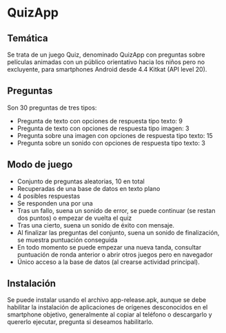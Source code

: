 # QuizApp

## Temática
Se trata de un juego Quiz, denominado QuizApp con preguntas sobre películas animadas con un público orientativo hacia los niños pero no excluyente, para smartphones Android desde 4.4 Kitkat (API level 20).

## Preguntas
Son 30 preguntas de tres tipos:
+ Pregunta de texto con opciones de respuesta tipo texto: 9
+ Pregunta de texto con opciones de respuesta tipo imagen: 3
+ Pregunta sobre una imagen con opciones de respuesta tipo texto: 15
+ Pregunta sobre un sonido con opciones de respuesta tipo texto: 3

## Modo de juego
+ Conjunto de preguntas aleatorias, 10 en total
+ Recuperadas de una base de datos en texto plano
+ 4 posibles respuestas
+ Se responden una por una
+ Tras un fallo, suena un sonido de error, se puede continuar (se restan dos puntos) o empezar de vuelta el quiz
+ Tras una cierto, suena un sonido de éxito con mensaje.
+ Al finalizar las preguntas del conjunto, suena un sonido de finalización, se muestra puntuación conseguida
+ En todo momento se puede empezar una nueva tanda, consultar puntuación de ronda anterior o abrir otros juegos pero en navegador
+ Único acceso a la base de datos (al crearse actividad principal).

## Instalación
Se puede instalar usando el archivo app-release.apk, aunque se debe habilitar la instalación de aplicaciones de orígenes desconocidos en el smartphone objetivo, generalmente al copiar al teléfono o descargarlo y quererlo ejecutar, pregunta si deseamos habilitarlo.